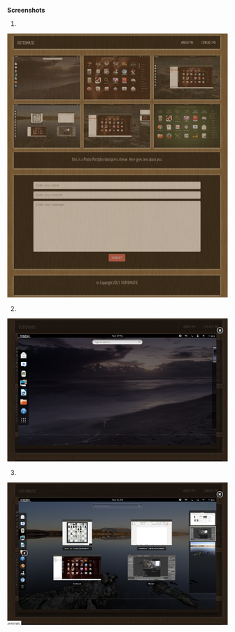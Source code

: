 <b>Screenshots</b>

1. <br>
![Screenshot 1](https://github.com/Asutosh11/FotoPortfolio---Wordpress-theme/blob/master/screenshot1.png "")

2. <br>
![Screenshot 2](https://github.com/Asutosh11/FotoPortfolio---Wordpress-theme/blob/master/screenshot2.png "")

3. <br>
![Screenshot 3](https://github.com/Asutosh11/FotoPortfolio---Wordpress-theme/blob/master/screenshot3.png "")
